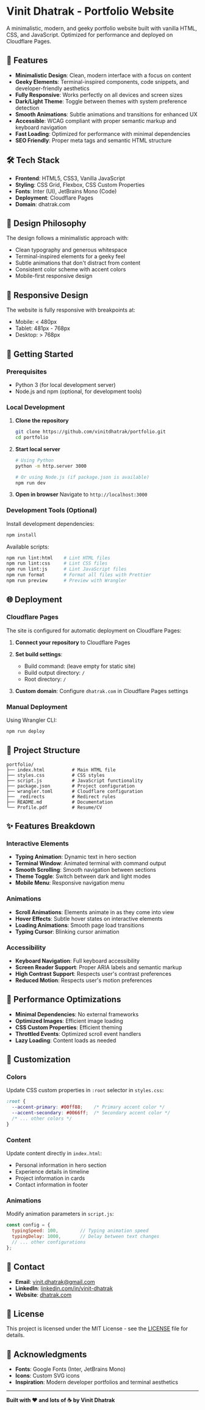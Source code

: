 # Vinit Dhatrak - Portfolio Website

A minimalistic, modern, and geeky portfolio website built with vanilla HTML, CSS, and JavaScript. Optimized for performance and deployed on Cloudflare Pages.

## 🚀 Features

- **Minimalistic Design**: Clean, modern interface with a focus on content
- **Geeky Elements**: Terminal-inspired components, code snippets, and developer-friendly aesthetics
- **Fully Responsive**: Works perfectly on all devices and screen sizes
- **Dark/Light Theme**: Toggle between themes with system preference detection
- **Smooth Animations**: Subtle animations and transitions for enhanced UX
- **Accessible**: WCAG compliant with proper semantic markup and keyboard navigation
- **Fast Loading**: Optimized for performance with minimal dependencies
- **SEO Friendly**: Proper meta tags and semantic HTML structure

## 🛠️ Tech Stack

- **Frontend**: HTML5, CSS3, Vanilla JavaScript
- **Styling**: CSS Grid, Flexbox, CSS Custom Properties
- **Fonts**: Inter (UI), JetBrains Mono (Code)
- **Deployment**: Cloudflare Pages
- **Domain**: dhatrak.com

## 🎨 Design Philosophy

The design follows a minimalistic approach with:
- Clean typography and generous whitespace
- Terminal-inspired elements for a geeky feel
- Subtle animations that don't distract from content
- Consistent color scheme with accent colors
- Mobile-first responsive design

## 📱 Responsive Design

The website is fully responsive with breakpoints at:
- Mobile: < 480px
- Tablet: 481px - 768px
- Desktop: > 768px

## 🚀 Getting Started

### Prerequisites
- Python 3 (for local development server)
- Node.js and npm (optional, for development tools)

### Local Development

1. **Clone the repository**
   ```bash
   git clone https://github.com/vinitdhatrak/portfolio.git
   cd portfolio
   ```

2. **Start local server**
   ```bash
   # Using Python
   python -m http.server 3000
   
   # Or using Node.js (if package.json is available)
   npm run dev
   ```

3. **Open in browser**
   Navigate to `http://localhost:3000`

### Development Tools (Optional)

Install development dependencies:
```bash
npm install
```

Available scripts:
```bash
npm run lint:html    # Lint HTML files
npm run lint:css     # Lint CSS files
npm run lint:js      # Lint JavaScript files
npm run format       # Format all files with Prettier
npm run preview      # Preview with Wrangler
```

## 🌐 Deployment

### Cloudflare Pages

The site is configured for automatic deployment on Cloudflare Pages:

1. **Connect your repository** to Cloudflare Pages
2. **Set build settings**:
   - Build command: (leave empty for static site)
   - Build output directory: `/`
   - Root directory: `/`

3. **Custom domain**: Configure `dhatrak.com` in Cloudflare Pages settings

### Manual Deployment

Using Wrangler CLI:
```bash
npm run deploy
```

## 📁 Project Structure

```
portfolio/
├── index.html          # Main HTML file
├── styles.css          # CSS styles
├── script.js           # JavaScript functionality
├── package.json        # Project configuration
├── wrangler.toml       # Cloudflare configuration
├── _redirects          # Redirect rules
├── README.md           # Documentation
└── Profile.pdf         # Resume/CV
```

## ✨ Features Breakdown

### Interactive Elements
- **Typing Animation**: Dynamic text in hero section
- **Terminal Window**: Animated terminal with command output
- **Smooth Scrolling**: Smooth navigation between sections
- **Theme Toggle**: Switch between dark and light modes
- **Mobile Menu**: Responsive navigation menu

### Animations
- **Scroll Animations**: Elements animate in as they come into view
- **Hover Effects**: Subtle hover states on interactive elements
- **Loading Animations**: Smooth page load transitions
- **Typing Cursor**: Blinking cursor animation

### Accessibility
- **Keyboard Navigation**: Full keyboard accessibility
- **Screen Reader Support**: Proper ARIA labels and semantic markup
- **High Contrast Support**: Respects user's contrast preferences
- **Reduced Motion**: Respects user's motion preferences

## 🎯 Performance Optimizations

- **Minimal Dependencies**: No external frameworks
- **Optimized Images**: Efficient image loading
- **CSS Custom Properties**: Efficient theming
- **Throttled Events**: Optimized scroll event handlers
- **Lazy Loading**: Content loads as needed

## 🔧 Customization

### Colors
Update CSS custom properties in `:root` selector in `styles.css`:
```css
:root {
  --accent-primary: #00ff88;    /* Primary accent color */
  --accent-secondary: #0066ff;  /* Secondary accent color */
  /* ... other colors */
}
```

### Content
Update content directly in `index.html`:
- Personal information in hero section
- Experience details in timeline
- Project information in cards
- Contact information in footer

### Animations
Modify animation parameters in `script.js`:
```javascript
const config = {
  typingSpeed: 100,        // Typing animation speed
  typingDelay: 1000,       // Delay between text changes
  // ... other configurations
};
```

## 📧 Contact

- **Email**: vinit.dhatrak@gmail.com
- **LinkedIn**: [linkedin.com/in/vinit-dhatrak](https://linkedin.com/in/vinit-dhatrak)
- **Website**: [dhatrak.com](https://dhatrak.com)

## 📄 License

This project is licensed under the MIT License - see the [LICENSE](LICENSE) file for details.

## 🙏 Acknowledgments

- **Fonts**: Google Fonts (Inter, JetBrains Mono)
- **Icons**: Custom SVG icons
- **Inspiration**: Modern developer portfolios and terminal aesthetics

---

**Built with ❤️ and lots of ☕ by Vinit Dhatrak**
